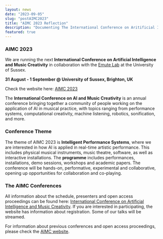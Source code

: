 ```yaml
---
layout: news
date: "2023-09-05"
slug: "postAIMC2023"
title: "AIMC 2023 Reflection"
description: "Documenting The International Conference on Aritificial Intelligence and Music Creativity"
featured: true
---
```


<script>
import CaptionedImage from "../../components/Images/CaptionedImage.svelte"
</script>


<CaptionedImage
src="news/sussex.jpg"
alt="A picture of the Arts A building."
caption="The Arts A building at Sussex."/>

### AIMC 2023

We are running the next **International Conference on Artificial Intelligence and Music Creativity** in collaboration with the [Emute Lab](http://www.emutelab.org/) at the University of Sussex.

**31 August - 1 September @ University of Sussex, Brighton, UK**

Check the website here: [AIMC 2023](https://aimc2023.pubpub.org)

The **International Conference on AI and Music Creativity** is an annual conference bringing together a community of people working on the application of AI in musical practice, with topics ranging from performance systems, computational creativity,  machine listening, robotics, sonification, and more.

### **Conference Theme**

The theme of AIMC 2023 is **Intelligent Performance Systems**, where we are interested in how AI is applied in real-time artistic performance. This includes physical musical instruments, music theatre, software, as well as interactive installations. The **programme** includes performances, installations, demo sessions, workshops and academic papers. The conference will be hands-on, performative, experimental and collaborative, opening up opportunities for collaboration and co-playing. 

### **The AIMC Conferences**

All information about the schedule, presenters and open access proceedings can be found here: [International Conference on Artificial Intelligence and Music Creativity](https://aimc2023.pubpub.org). If you are interested in participating, the website has information about registration. Some of our talks will be streamed.

For information about previous conferences and open access proceedings, please check the [AIMC website](https://aimusiccreativity.org).

